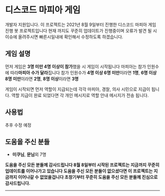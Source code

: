 # 디스코드 마피아 게임
개발자 지원입니다.
이 프로젝트는 2021년 8월 9일부터 진행한 디스코드 마피아 게임 진행 봇 프로젝트입니다
현재 까지도 꾸준히 업데이트가 진행중이며 오류가 발견 될 시 이슈에 올려주시면 빠른시일내에 확인해서 수정하도록 하겠습니다.

## 게임 설명
먼저 게임은 **3명 미만 4명 이상이 참가**했을 시 게임이 시작됩니다
마피아는 참가 인원수에 따라**마피아 수가 달라**집니다
참가 인원수가 **4명 이상 6명 미만**이라면 **1명**, **6명 이상 8명 미만**이라면 **2명**, **8명 이상**이라면 **3명**

게임이 시작되면 먼저 역할이 지급되는데 각각 마피아, 경찰, 의사 시민으로 지급이 됩니다.
역할 지급이 완료 되었다면 각 개인 메시지로 역할 안내 메시지가 전송 됩니다.

## 사용법
추후 수정 예정

## 도움을 주신 분들
- **미쿠님**, **문님**외 7명

**도움을 주신 모든 분들께 감사드립니다
8월 8일부터 시작된 프로젝트는 지금까지 꾸준히 업데이트를 이어나가고 있습니다
도움을 주신 모든 분들이 없으셨다면 이 프로젝트는 지금까지 이어나갈 수 없었을겁니다
초창기부터 꾸준히 도움을 주신 모든 분들께 진심으로 감사드립니다.**
****

